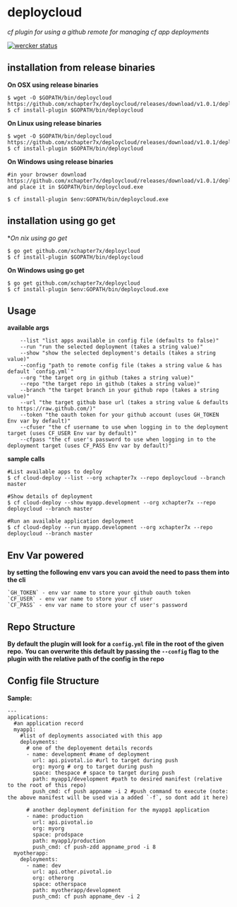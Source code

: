# deploycloud 

*cf plugin for using a github remote for managing cf app deployments*

[![wercker status](https://app.wercker.com/status/9a6553ba12248db71c8e452c2723e6c3/s/master "wercker status")](https://app.wercker.com/project/bykey/9a6553ba12248db71c8e452c2723e6c3)

## installation from release binaries

**On OSX using release binaries**
```
$ wget -O $GOPATH/bin/deploycloud https://github.com/xchapter7x/deploycloud/releases/download/v1.0.1/deploycloud_darwin_amd64
$ cf install-plugin $GOPATH/bin/deploycloud
```

**On Linux using release binaries**
```
$ wget -O $GOPATH/bin/deploycloud https://github.com/xchapter7x/deploycloud/releases/download/v1.0.1/deploycloud_linux_amd64
$ cf install-plugin $GOPATH/bin/deploycloud
```

**On Windows using release binaries**
```
#in your browser download https://github.com/xchapter7x/deploycloud/releases/download/v1.0.1/deploycloud_windows_amd64.exe and place it in $GOPATH/bin/deploycloud.exe

$ cf install-plugin $env:GOPATH/bin/deploycloud.exe
```

## installation using go get

**On *nix using go get**
```
$ go get github.com/xchapter7x/deploycloud
$ cf install-plugin $GOPATH/bin/deploycloud
```

**On Windows using go get**
```
$ go get github.com/xchapter7x/deploycloud
$ cf install-plugin $env:GOPATH/bin/deploycloud.exe
```

## Usage
**available args**
```
	--list "list apps available in config file (defaults to false)"
	--run "run the selected deployment (takes a string value)"
	--show "show the selected deployment's details (takes a string value)"
	--config "path to remote config file (takes a string value & has default `config.yml`"
	--org "the target org in github (takes a string value)"
	--repo "the target repo in github (takes a string value)"
	--branch "the target branch in your github repo (takes a string value)"
	--url "the target github base url (takes a string value & defaults to https://raw.github.com/)"
	--token "the oauth token for your github account (uses GH_TOKEN Env var by default)"
	--cfuser "the cf username to use when logging in to the deployment target (uses CF_USER Env var by default)"
	--cfpass "the cf user's password to use when logging in to the deployment target (uses CF_PASS Env var by default)"
```

**sample calls**
```
#List available apps to deploy
$ cf cloud-deploy --list --org xchapter7x --repo deploycloud --branch master

#Show details of deployment
$ cf cloud-deploy --show myapp.development --org xchapter7x --repo deploycloud --branch master

#Run an available application deployment
$ cf cloud-deploy --run myapp.development --org xchapter7x --repo deploycloud --branch master
```

## Env Var powered
**by setting the following env vars you can avoid the need to pass them into the cli**
```
`GH_TOKEN` - env var name to store your github oauth token
`CF_USER` - env var name to store your cf user
`CF_PASS` - env var name to store your cf user's password
```

## Repo Structure
**By default the plugin will look for a `config.yml` file in the root of the given repo.**
**You can overwrite this default by passing the `--config` flag to the plugin with the relative path of the config in the repo**

## Config file Structure

**Sample:**
```
---
applications:
  #an application record
  myapp1:
    #list of deployments associated with this app
    deployments:
      # one of the deployement details records
      - name: development #name of deployment
        url: api.pivotal.io #url to target during push
        org: myorg # org to target during push
        space: thespace # space to target during push
        path: myapp1/development #path to desired manifest (relative to the root of this repo)
        push_cmd: cf push appname -i 2 #push command to execute (note: the above manifest will be used via a added `-f`, so dont add it here)
      
      # another deployment definition for the myapp1 application
      - name: production
        url: api.pivotal.io
        org: myorg
        space: prodspace
        path: myapp1/production
        push_cmd: cf push-zdd appname_prod -i 8
  myotherapp:
    deployments:
      - name: dev
        url: api.other.pivotal.io
        org: otherorg
        space: otherspace
        path: myotherapp/development
        push_cmd: cf push appname_dev -i 2
```
